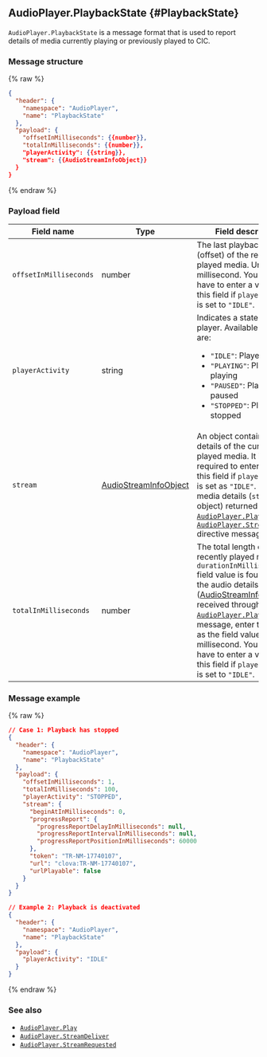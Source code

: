 ## AudioPlayer.PlaybackState {#PlaybackState}
`AudioPlayer.PlaybackState` is a message format that is used to report details of media currently playing or previously played to CIC.

### Message structure
{% raw %}
```json
{
  "header": {
    "namespace": "AudioPlayer",
    "name": "PlaybackState"
  },
  "payload": {
    "offsetInMilliseconds": {{number}},
    "totalInMilliseconds": {{number}},
    "playerActivity": {{string}},
    "stream": {{AudioStreamInfoObject}}
  }
}
```
{% endraw %}


### Payload field

| Field name       | Type    | Field description                     | Required |
|---------------|---------|-----------------------------|---------|
| `offsetInMilliseconds` | number | The last playback point (offset) of the recently played media. Unit is millisecond. You do not have to enter a value in this field if `playerActivity` is set to `"IDLE"`.                                                  | No |
| `playerActivity`       | string | Indicates a state of the player. Available values are:<ul><li><code>"IDLE"</code>: Player is idle</li><li><code>"PLAYING"</code>: Player is playing</li><li><code>"PAUSED"</code>: Player is paused</li><li><code>"STOPPED"</code>: Player is stopped</li></ul> | Yes |
| `stream`               | [AudioStreamInfoObject](/CIC/References/CICInterface/AudioPlayer.md#AudioStreamInfoObject) | An object containing details of the currently played media. It is not required to enter a value in this field if `playerActivity` is set as `"IDLE"`. Enter media details (`stream` object) returned from [`AudioPlayer.Play`](/CIC/References/CICInterface/AudioPlayer.md#Play) or [`AudioPlayer.StreamDeliver`](/CIC/References/CICInterface/AudioPlayer.md#StreamDeliver) directive message. | No |
| `totalInMilliseconds`  | number | The total length of the recently played media. If `durationInMilliseconds` field value is found from the audio details ([AudioStreamInfoObject](/CIC/References/CICInterface/AudioPlayer.md#AudioStreamInfoObject)) received through a [`AudioPlayer.Play`](/CIC/References/CICInterface/AudioPlayer.md#Play) directive message, enter the value as the field value. Its unit is millisecond. You do not have to enter a value in this field if `playerActivity` is set to `"IDLE"`.                                                               | No |

### Message example

{% raw %}

```json
// Case 1: Playback has stopped
{
  "header": {
    "namespace": "AudioPlayer",
    "name": "PlaybackState"
  },
  "payload": {
    "offsetInMilliseconds": 1,
    "totalInMilliseconds": 100,
    "playerActivity": "STOPPED",
    "stream": {
      "beginAtInMilliseconds": 0,
      "progressReport": {
        "progressReportDelayInMilliseconds": null,
        "progressReportIntervalInMilliseconds": null,
        "progressReportPositionInMilliseconds": 60000
      },
      "token": "TR-NM-17740107",
      "url": "clova:TR-NM-17740107",
      "urlPlayable": false
    }
  }
}

// Example 2: Playback is deactivated
{
  "header": {
    "namespace": "AudioPlayer",
    "name": "PlaybackState"
  },
  "payload": {
    "playerActivity": "IDLE"
  }
}
```

{% endraw %}

### See also
* [`AudioPlayer.Play`](/CIC/References/CICInterface/AudioPlayer.md#Play)
* [`AudioPlayer.StreamDeliver`](/CIC/References/CICInterface/AudioPlayer.md#StreamDeliver)
* [`AudioPlayer.StreamRequested`](/CIC/References/CICInterface/AudioPlayer.md#StreamRequested)

